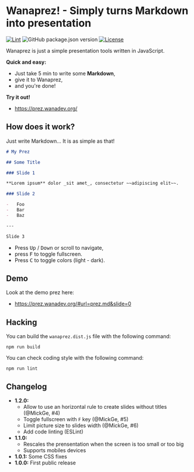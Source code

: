 # Wanaprez! - Simply turns Markdown into presentation

[![Lint](https://github.com/wanadev/wanaprez/actions/workflows/lint.yml/badge.svg)](https://github.com/wanadev/wanaprez/actions/workflows/lint.yml)
![GitHub package.json version](https://img.shields.io/github/package-json/v/wanadev/wanaprez)
[![License](https://img.shields.io/badge/License-BSD%203%20Clause-freen)](https://github.com/wanadev/wanaprez/blob/master/LICENSE)

Wanaprez is just a simple presentation tools written in JavaScript.

**Quick and easy:**

-   Just take 5 min to write some **Markdown**,
-   give it to Wanaprez,
-   and you're done!

**Try it out!**

-   https://prez.wanadev.org/

## How does it work?

Just write Markdown... It is as simple as that!

```markdown
# My Prez

## Some Title

### Slide 1

**Lorem ipsum** dolor _sit amet_, consectetur ~~adipiscing elit~~.

### Slide 2

-   Foo
-   Bar
-   Baz

---

Slide 3
```

-   Press <kbd>Up</kbd> / <kbd>Down</kbd> or scroll to navigate,
-   press <kbd>F</kbd> to toggle fullscreen.
-   Press <kbd>C</kbd> to toggle colors (light - dark).

## Demo

Look at the demo prez here:

-   https://prez.wanadev.org/#url=prez.md&slide=0

## Hacking

You can build the `wanaprez.dist.js` file with the following command:

    npm run build

You can check coding style with the following command:

    npm run lint

## Changelog

-   **1.2.0:**
    -   Allow to use an horizontal rule to create slides without titles (@MickGe, #4)
    -   Toggle fullscreen with `F` key (@MickGe, #5)
    -   Limit picture size to slides width (@MickGe, #6)
    -   Add code linting (ESLint)
-   **1.1.0:**
    -   Rescales the prensentation when the screen is too small or too big
    -   Supports mobiles devices
-   **1.0.1:** Some CSS fixes
-   **1.0.0:** First public release
